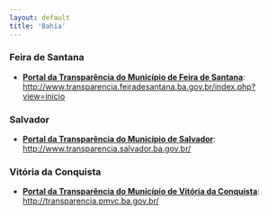 ```yaml
---
layout: default
title: 'Bahia'
---
```


### Feira de Santana

- **[Portal da Transparência do Município de Feira de Santana](http://www.transparencia.feiradesantana.ba.gov.br/index.php?view=inicio)**: http://www.transparencia.feiradesantana.ba.gov.br/index.php?view=inicio

### Salvador

- **[Portal da Transparência do Município de Salvador](http://www.transparencia.salvador.ba.gov.br/)**: http://www.transparencia.salvador.ba.gov.br/

### Vitória da Conquista

- **[Portal da Transparência do Município de Vitória da Conquista](http://transparencia.pmvc.ba.gov.br/)**: http://transparencia.pmvc.ba.gov.br/
